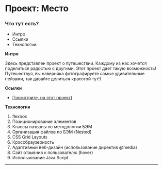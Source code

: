 # Проект: Место

### Что тут есть?

* Интро
* Ссылки
* Технологии

**Интро**

Здесь представлен проект о путешествии.
Каждому из нас хочется поделиться радостью с другими. Этот проект дает такую возможность!
Путешествуя, вы наверняка фотографируете самые удивительные пейзажи, так давайте делиться красотой тут!)

**Ссылки**

* [Посмотрите, на этот проект)](https://natalibm.github.io/russian-travel/)

**Технологии**

1. flexbox
2. Позиционирование элементов
3. Классы названы по методологии БЭМ
4. Организация файлов по БЭМ (Nested)
5. CSS Grid Layouts
6. Кроссбраузерность
7. Адаптивный веб-дизайн (использование директив @media)
8. Сайт отзывчив к пользователю (hover)
9. Использование Java Script
__________________________
